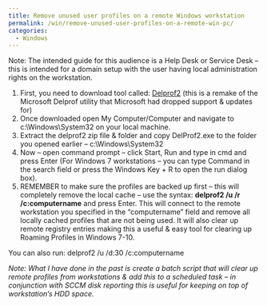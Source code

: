 ```yaml
---
title: Remove unused user profiles on a remote Windows workstation
permalink: /win/remove-unused-user-profiles-on-a-remote-win-pc/
categories:
  - Windows
---
```

Note: The intended guide for this audience is a Help Desk or Service Desk – this is intended for a domain setup with the user having local administration rights on the workstation.

  1. First, you need to download tool called: <a href="http://helgeklein.com/free-tools/delprof2-user-profile-deletion-tool/" target="_blank" rel="noopener">Delprof2</a>
(this is a remake of the Microsoft Delprof utility that Microsoft had dropped support & updates for)
  2. Once downloaded open My Computer/Computer and navigate to c:\Windows\System32 on your local machine.
  3. Extract the delprof2 zip file & folder and copy DelProf2.exe to the folder you opened earlier – c:\Windows\System32
  4. Now – open command prompt – click Start, Run and type in cmd and press Enter (For Windows 7 workstations – you can type Command in the search field or press the Windows Key + R to open the run dialog box).
  5. REMEMBER to make sure the profiles are backed up first – this will completely remove the local cache – use the syntax: **delprof2 /u /r /c:computername** and press Enter. This will connect to the remote workstation you specified in the &#8220;computername&#8221; field and remove all locally cached profiles that are not being used. It will also clear up remote registry entries making this a useful & easy tool for clearing up Roaming Profiles in Windows 7-10.

You can also run: delprof2 /u /d:30 /c:computername

_Note: What I have done in the past is create a batch script that will clear up remote profiles from workstations & add this to a scheduled task &#8211; in conjunction with SCCM disk reporting this is useful for keeping on top of workstation&#8217;s HDD space._
